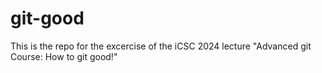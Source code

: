 # git-good

This is the repo for the excercise of the iCSC 2024 lecture "Advanced git Course: How to git good!"
